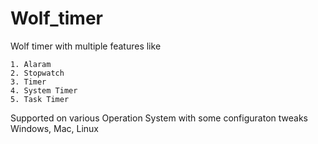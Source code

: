# Wolf_timer
Wolf timer with multiple features like
```
1. Alaram
2. Stopwatch
3. Timer
4. System Timer
5. Task Timer
```
Supported on various Operation System
with some configuraton tweaks
Windows, Mac, Linux



